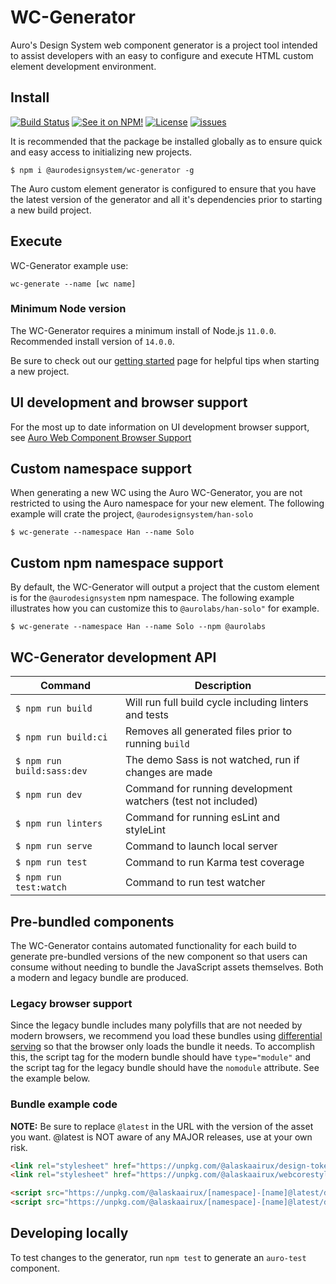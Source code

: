 # WC-Generator

Auro's Design System web component generator is a project tool intended to assist developers with an easy to configure and execute HTML custom element development environment.

## Install

[![Build Status](https://img.shields.io/github/workflow/status/AlaskaAirlines/WC-Generator/Test%20and%20publish?branch=master&style=for-the-badge)](https://github.com/AlaskaAirlines/WC-Generator/actions?query=workflow%3A%22test+and+publish%22)
[![See it on NPM!](https://img.shields.io/npm/v/@alaskaairux/wc-generator.svg?style=for-the-badge&color=orange)](https://www.npmjs.com/package/@alaskaairux/wc-generator)
[![License](https://img.shields.io/npm/l/@alaskaairux/wc-generator.svg?color=blue&style=for-the-badge)](https://www.apache.org/licenses/LICENSE-2.0)
[![issues](https://img.shields.io/github/issues-raw/AlaskaAirlines/WC-Generator?style=for-the-badge)](https://github.com/AlaskaAirlines/WC-Generator/issues)

It is recommended that the package be installed globally as to ensure quick and easy access to initializing new projects.

```shell
$ npm i @aurodesignsystem/wc-generator -g
```

The Auro custom element generator is configured to ensure that you have the latest version of the generator and all it's dependencies prior to starting a new build project.

## Execute

WC-Generator example use:

```
wc-generate --name [wc name]
```

### Minimum Node version

The WC-Generator requires a minimum install of Node.js `11.0.0`. Recommended install version of `14.0.0`.

Be sure to check out our [getting started](https://auro.alaskaair.com/getting-started/developers/generator/getting-started) page for helpful tips when starting a new project.

## UI development and browser support

For the most up to date information on UI development browser support, see [Auro Web Component Browser Support](https://auro.alaskaair.com/support/browsersSupport)

## Custom namespace support

When generating a new WC using the Auro WC-Generator, you are not restricted to using the Auro namespace for your new element. The following example will crate the project, `@aurodesignsystem/han-solo`

```shell
$ wc-generate --namespace Han --name Solo
```

## Custom npm namespace support

By default, the WC-Generator will output a project that the custom element is for the `@aurodesignsystem` npm namespace. The following example illustrates how you can customize this to `@aurolabs/han-solo"` for example.

```shell
$ wc-generate --namespace Han --name Solo --npm @aurolabs
```

## WC-Generator development API

| Command | Description |
| --- | --- |
| `$ npm run build` | Will run full build cycle including linters and tests |
| `$ npm run build:ci` | Removes all generated files prior to running `build` |
| `$ npm run build:sass:dev` | The demo Sass is not watched, run if changes are made |
| `$ npm run dev` | Command for running development watchers (test not included) |
| `$ npm run linters` | Command for running esLint and styleLint |
| `$ npm run serve` | Command to launch local server |
| `$ npm run test` | Command to run Karma test coverage |
| `$ npm run test:watch` | Command to run test watcher |

## Pre-bundled components

The WC-Generator contains automated functionality for each build to generate pre-bundled versions of the new component so that users can consume without needing to bundle the JavaScript assets themselves. Both a modern and legacy bundle are produced.

### Legacy browser support

Since the legacy bundle includes many polyfills that are not needed by modern browsers, we recommend you load these bundles using [differential serving](https://philipwalton.com/articles/deploying-es2015-code-in-production-today/) so that the browser only loads the bundle it needs. To accomplish this, the script tag for the modern bundle should have `type="module"` and the script tag for the legacy bundle should have the `nomodule` attribute. See the example below.

### Bundle example code

**NOTE:** Be sure to replace `@latest` in the URL with the version of the asset you want. @latest is NOT aware of any MAJOR releases, use at your own risk.

```html
<link rel="stylesheet" href="https://unpkg.com/@alaskaairux/design-tokens@latest/dist/tokens/CSSCustomProperties.css" />
<link rel="stylesheet" href="https://unpkg.com/@alaskaairux/webcorestylesheets@latest/dist/bundled/essentials.css" />

<script src="https://unpkg.com/@alaskaairux/[namespace]-[name]@latest/dist/[namespace]-[name]__bundled.js" type="module"></script>
<script src="https://unpkg.com/@alaskaairux/[namespace]-[name]@latest/dist/[namespace]-[name]__bundled.es5.js" nomodule></script>
```

## Developing locally
To test changes to the generator, run `npm test` to generate an `auro-test` component.
